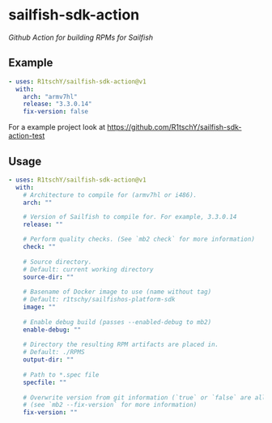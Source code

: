 # sailfish-sdk-action

*Github Action for building RPMs for Sailfish*

## Example

```yaml
- uses: R1tschY/sailfish-sdk-action@v1
  with:
    arch: "armv7hl"
    release: "3.3.0.14"
    fix-version: false
```
For a example project look at https://github.com/R1tschY/sailfish-sdk-action-test

## Usage
```yaml
- uses: R1tschY/sailfish-sdk-action@v1
  with:
    # Architecture to compile for (armv7hl or i486).
    arch: ""

    # Version of Sailfish to compile for. For example, 3.3.0.14
    release: ""

    # Perform quality checks. (See `mb2 check` for more information)
    check: ""
    
    # Source directory.
    # Default: current working directory
    source-dir: ""
    
    # Basename of Docker image to use (name without tag)
    # Default: r1tschy/sailfishos-platform-sdk
    image: ""
    
    # Enable debug build (passes --enabled-debug to mb2)
    enable-debug: ""
    
    # Directory the resulting RPM artifacts are placed in.
    # Default: ./RPMS
    output-dir: ""
    
    # Path to *.spec file
    specfile: ""
    
    # Overwrite version from git information (`true` or `false` are allowed)
    # (see `mb2 --fix-version` for more information)
    fix-version: ""
```
